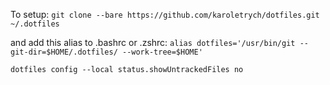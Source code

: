 To setup:
`git clone --bare https://github.com/karoletrych/dotfiles.git ~/.dotfiles`

and add this alias to .bashrc or .zshrc:
`alias dotfiles='/usr/bin/git --git-dir=$HOME/.dotfiles/ --work-tree=$HOME'`

`dotfiles config --local status.showUntrackedFiles no`
